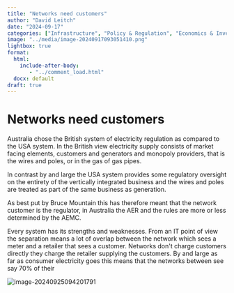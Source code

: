 ```yaml
---
title: "Networks need customers"
author: "David Leitch"
date: "2024-09-17"
categories: ["Infrastructure", "Policy & Regulation", "Economics & Investment"]
image: "../media/image-20240917093051410.png"
lightbox: true
format:
  html:
    include-after-body:
       - "../comment_load.html"
  docx: default
draft: true
---
```


# Networks need customers

Australia chose the British system of electricity regulation as compared to the USA system. In the British view electricity supply consists of market facing elements, customers and generators and monopoly providers, that is the wires and poles, or in the gas of gas pipes. 

In contrast by and large the USA system provides some regulatory oversight on the entirety of the vertically integrated business and the wires and poles are treated as part of the same business as generation.

As best put by Bruce Mountain this has therefore meant that the network customer is  the regulator, in Australia the AER and the rules are more or less determined by the AEMC.

Every system has its strengths and weaknesses. From an IT point of view the separation means a lot of overlap between the network which sees a meter and a retailer that sees a customer. Networks don't charge customers directly they charge the retailer supplying the customers. By and large as far as consumer electricity goes this means that the networks between see say 70% of their 

![image-20240925094201791](../media/image-20240925094201791.png)